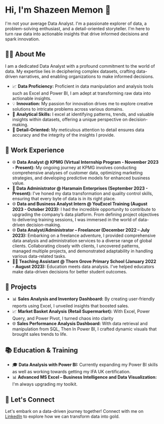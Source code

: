 # Hi, I'm Shazeen Memon 👋

I'm not your average Data Analyst. I'm a passionate explorer of data, a problem-solving enthusiast, and a detail-oriented storyteller. I'm here to turn raw data into actionable insights that drive informed decisions and spark innovation.

## 👨‍💼 About Me

I am a dedicated Data Analyst with a profound commitment to the world of data. My expertise lies in deciphering complex datasets, crafting data-driven narratives, and enabling organizations to make informed decisions. 

- 📈 **Data Proficiency:** Proficient in data manipulation and analysis tools such as Excel and Power BI, I am adept at transforming raw data into actionable insights.
- 💡 **Innovation:** My passion for innovation drives me to explore creative solutions to intricate problems across various domains.
- 🧩 **Analytical Skills:** I excel at identifying patterns, trends, and valuable insights within datasets, offering a unique perspective on decision-making.
- 🌟 **Detail-Oriented:** My meticulous attention to detail ensures data accuracy and the integrity of the insights I provide.

## 💼 Work Experience

- 🌐 **Data Analyst @ KPMG (Virtual Internship Program - November 2023 - Present):** My ongoing journey at KPMG involves conducting comprehensive analyses of customer data, optimizing marketing strategies, and developing predictive models for enhanced business value.
- 🏢 **Data Administrator @ Haramain Enterprises (September 2023 - Present):** I've honed my data transformation and quality control skills, ensuring that every byte of data is in its right place.
- 🌐 **Data and Business Analyst Intern @ YouExcel Training (August 2023 - October 2023):** I had the incredible opportunity to contribute to upgrading the company’s data platform. From defining project objectives to delivering training sessions, I was immersed in the world of data-driven decision-making.
- 🌐 **Data Analyst/Administrator – Freelancer (December 2022 – July 2023):** Embarking on a freelance adventure, I provided comprehensive data analysis and administration services to a diverse range of global clients. Collaborating closely with clients, I uncovered patterns, managed multiple projects, and demonstrated adaptability in handling various data-related tasks.
- 👩‍🏫 **Teaching Assistant @ Thorn Grove Primary School (January 2022 - August 2023):** Education meets data analysis. I've helped educators make data-driven decisions for better student outcomes.

## 🚀 Projects

- 📊 **Sales Analysis and Inventory Dashboard:** By creating user-friendly reports using Excel, I unveiled insights that boosted sales.
- 📈 **Market Basket Analysis (Retail Supermarket):** With Excel, Power Query, and Power Pivot, I turned chaos into clarity
- 🌐 **Sales Performance Analysis Dashboard:** With data retrieval and manipulation from SQL, Then In Power BI, I crafted dynamic visuals that brought sales trends to life.

## 📚 Education & Training

- 🎓 **Data Analysis with Power BI:** Currently expanding my Power BI skills as well as working towards getting my IFA UK certification.
- 📊 **Advanced MS Excel – Business Intelligence and Data Visualization:** I'm always upgrading my toolkit.

## 🌟 Let's Connect

Let's embark on a data-driven journey together! Connect with me on [LinkedIn](http://www.linkedin.com/in/shazeen-memon) to explore how we can transform data into gold.


